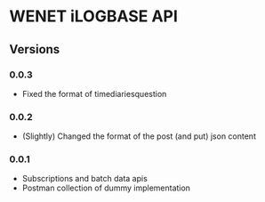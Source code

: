# WENET iLOGBASE API

## Versions

### 0.0.3

- Fixed the format of timediariesquestion

### 0.0.2

- (Slightly) Changed the format of the post (and put) json content

### 0.0.1

- Subscriptions and batch data apis
- Postman collection of dummy implementation
